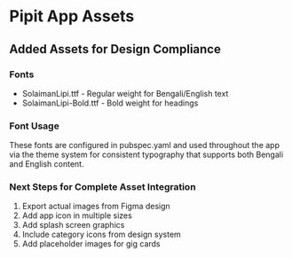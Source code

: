 # Pipit App Assets

## Added Assets for Design Compliance

### Fonts
- SolaimanLipi.ttf - Regular weight for Bengali/English text
- SolaimanLipi-Bold.ttf - Bold weight for headings

### Font Usage
These fonts are configured in pubspec.yaml and used throughout the app via the theme system for consistent typography that supports both Bengali and English content.

### Next Steps for Complete Asset Integration
1. Export actual images from Figma design
2. Add app icon in multiple sizes
3. Add splash screen graphics
4. Include category icons from design system
5. Add placeholder images for gig cards